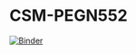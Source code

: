 # CSM-PEGN552

[![Binder](https://mybinder.org/badge_logo.svg)](https://mybinder.org/v2/gh/academic-hub/hub-notebooks-env/main?urlpath=git-pull%3Frepo%3Dhttps%253A%252F%252Fgithub.com%252Facademic-hub%252FCSM-PEGN552%26urlpath%3Dtree%252FCSM-PEGN552%252F%26branch%3Dmain)
